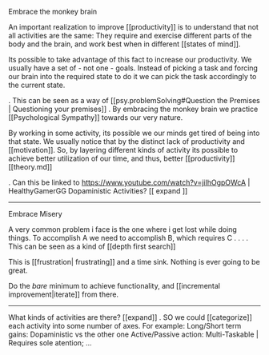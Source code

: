 Embrace the monkey brain

An important realization to improve [[productivity]] is to understand that not all activities are the same: They require and exercise different parts of the body and the brain, and work best when in different [[states of mind]].


Its possible to take advantage of this fact to increase our productivity. We  usually have a set  of - not one - goals. Instead of picking a task and forcing our brain into the required state to do it we can pick the task accordingly to the current state.

. This can be seen as a way of [[psy.problemSolving#Question the Premises | Questioning your premises]]
. By embracing the monkey brain we practice [[Psychological Sympathy]] towards our very nature.

By working in some activity, its possible we our minds get tired of being into that state. We usually notice that by the distinct lack of productivity and [[motivation]]. So, by layering  different kinds of activity its possible to achieve better utilization of our time, and thus, better [[productivity]] [[theory.md]]

. Can this be linked to https://www.youtube.com/watch?v=jiIhOgpOWcA | HealthyGamerGG Dopaministic Activities? [[ expand ]]


___ 

Embrace Misery

A very common problem i face is the one where i get lost while doing things. To accomplish A we need to accomplish B, which requires C . . .
    . This can be seen as a kind of [[depth first search]]

This is [[frustration| frustrating]] and a time sink. Nothing is ever going to be great. 

Do the *bare* minimum to achieve functionality, and [[incremental improvement|iterate]] from there.

___

What kinds of activities are there? [[expand]]
. SO we could [[categorize]] each activity into some number of axes. For example:
            Long/Short term gains: Dopaministic vs the other one
            Active/Passive action:
            Multi-Taskable | Requires sole atention; 
            ... 
